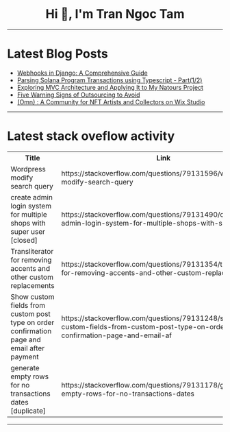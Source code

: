 <h1 align="center">Hi 👋, I'm Tran Ngoc Tam</h1>

---

# Latest Blog Posts 
<!-- BLOG-POST-LIST:START -->
- [Webhooks in Django: A Comprehensive Guide](https://dev.to/aakas/webhooks-in-django-a-comprehensive-guide-44jp)
- [Parsing Solana Program Transactions using Typescript - Part&lpar;1/2&rpar;](https://dev.to/teepy/parsing-solana-program-transactions-using-typescript-part12-1i6d)
- [Exploring MVC Architecture and Applying It to My Natours Project](https://dev.to/jahend412/exploring-mvc-architecture-and-applying-it-to-my-natours-project-1p6d)
- [Five Warning Signs of Outsourcing to Avoid](https://dev.to/johnnykoo84/five-warning-signs-of-outsourcing-to-avoid-3761)
- [&lpar;Omn&rpar; : A Community for NFT Artists and Collectors on Wix Studio](https://dev.to/dunktra/omn-a-community-for-nft-artists-and-collectors-on-wix-studio-54f2)
<!-- BLOG-POST-LIST:END -->

---

# Latest stack oveflow activity
<table>
  <tr><th>Title</th><th>Link</th></tr>
  <!-- STACKOVERFLOW:START --><tr><td>Wordpress modify search query</td><td>https://stackoverflow.com/questions/79131596/wordpress-modify-search-query</td></tr><tr><td>create admin login system for multiple shops with super user [closed]</td><td>https://stackoverflow.com/questions/79131490/create-admin-login-system-for-multiple-shops-with-super-user</td></tr><tr><td>Transliterator for removing accents and other custom replacements</td><td>https://stackoverflow.com/questions/79131354/transliterator-for-removing-accents-and-other-custom-replacements</td></tr><tr><td>Show custom fields from custom post type on order confirmation page and email after payment</td><td>https://stackoverflow.com/questions/79131248/show-custom-fields-from-custom-post-type-on-order-confirmation-page-and-email-af</td></tr><tr><td>generate empty rows for no transactions dates [duplicate]</td><td>https://stackoverflow.com/questions/79131178/generate-empty-rows-for-no-transactions-dates</td></tr><!-- STACKOVERFLOW:END -->
</table>

---


